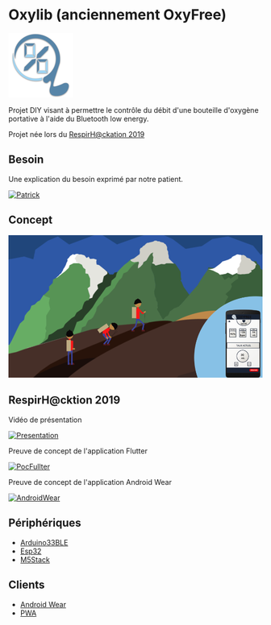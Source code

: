 # Oxylib (anciennement OxyFree)

![logo](docs/img/logo.png)

Projet DIY visant à permettre le contrôle du débit d'une bouteille d'oxygène portative à l'aide du Bluetooth low energy.

Projet née lors du [RespirH@ckation 2019](https://www.respirhacktion.com/)


## Besoin

Une explication du besoin exprimé par notre patient.

[![Patrick](https://encrypted-tbn3.gstatic.com/images?q=tbn:ANd9GcTpLiZisk-iAdL8hBRjwIo94B8Xfkrt6azIt80GNTnTOUCzHzxoPpDgLBTC5kM)](https://www.facebook.com/watch/?v=608014063284963)

## Concept

![hiking](docs/img/hiking.png)

## RespirH@cktion 2019

Vidéo de présentation

[![Presentation](https://i.ytimg.com/vi/URSxaKq4C-0/hqdefault.jpg?sqp=-oaymwEcCNACELwBSFXyq4qpAw4IARUAAIhCGAFwAcABBg==&rs=AOn4CLDD_n-RMgazQAgV8DXp1Luy6Et65Q)](https://youtu.be/URSxaKq4C-0)

Preuve de concept de l'application Flutter

[![PocFullter](https://i.ytimg.com/vi/xiqBmj2giFY/hqdefault.jpg?sqp=-oaymwEcCNACELwBSFXyq4qpAw4IARUAAIhCGAFwAcABBg==&rs=AOn4CLCJvpyR4Y6OM_d13URJjaFa42h2og)](https://youtu.be/xiqBmj2giFY)

Preuve de concept de l'application Android Wear

[![AndroidWear](https://i.ytimg.com/vi/6JOxEehorW0/hqdefault.jpg?sqp=-oaymwEcCNACELwBSFXyq4qpAw4IARUAAIhCGAFwAcABBg==&rs=AOn4CLC67t40TBuPKElSg6bRJGYrIewdAA)](https://youtu.be/6JOxEehorW0)

## Périphériques

- [Arduino33BLE]()
- [Esp32]()
- [M5Stack]()

## Clients

- [Android Wear]()
- [PWA]()